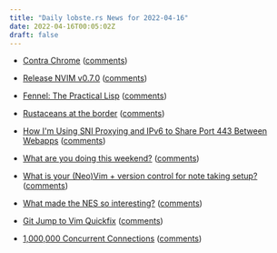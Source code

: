 ```yaml
---
title: "Daily lobste.rs News for 2022-04-16"
date: 2022-04-16T00:05:02Z
draft: false
---
```






- [Contra Chrome](https://contrachrome.com/)
  ([comments](https://lobste.rs/s/xaihmk/contra_chrome))



- [Release NVIM v0.7.0](https://github.com/neovim/neovim/releases/tag/v0.7.0)
  ([comments](https://lobste.rs/s/w4vhht/release_nvim_v0_7_0))



- [Fennel: The Practical Lisp](https://www.mattroelle.com/fennel-the-practical-lisp)
  ([comments](https://lobste.rs/s/gmhbvs/fennel_practical_lisp))



- [Rustaceans at the border](https://lwn.net/SubscriberLink/889924/2b330ed9ea4a9e23/)
  ([comments](https://lobste.rs/s/zw6mo9/rustaceans_at_border))



- [How I'm Using SNI Proxying and IPv6 to Share Port 443 Between Webapps](https://www.agwa.name/blog/post/using_sni_proxying_and_ipv6_to_share_port_443)
  ([comments](https://lobste.rs/s/gqyjkb/how_i_m_using_sni_proxying_ipv6_share_port))



- [What are you doing this weekend?]()
  ([comments](https://lobste.rs/s/5ahqa5/what_are_you_doing_this_weekend))



- [What is your (Neo)Vim + version control for note taking setup?]()
  ([comments](https://lobste.rs/s/rzyvgq/what_is_your_neo_vim_version_control_for))



- [What made the NES so interesting?](https://nicole.express/2022/the-nes-as-an-artifact.html)
  ([comments](https://lobste.rs/s/eshgaf/what_made_nes_so_interesting))



- [Git Jump to Vim Quickfix](https://evantravers.com/articles/2022/04/14/git-jump-to-vim-quickfix/)
  ([comments](https://lobste.rs/s/zadar8/git_jump_vim_quickfix))



- [1,000,000 Concurrent Connections](https://josephmate.github.io/2022-04-14-max-connections/)
  ([comments](https://lobste.rs/s/9kclsx/1_000_000_concurrent_connections))


